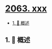 # [2063. xxx](https://github.com/Tdahuyou/TNotes.leetcode/tree/main/notes/2063.%20xxx)

<!-- region:toc -->

- [1. 📝 概述](#1--概述)

<!-- endregion:toc -->

## 1. 📝 概述
